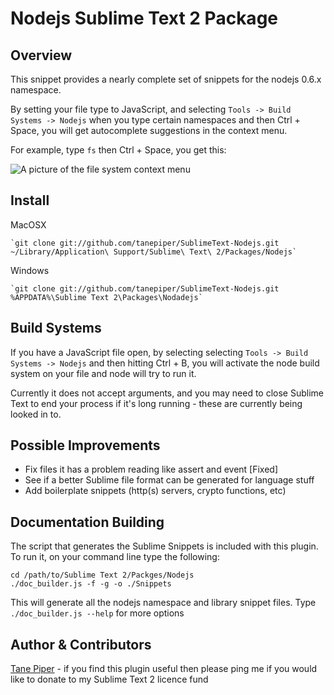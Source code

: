 Nodejs Sublime Text 2 Package
=============================

Overview
--------
This snippet provides a nearly complete set of snippets for the nodejs 0.6.x namespace.

By setting your file type to JavaScript, and selecting `Tools -> Build Systems -> Nodejs` when you
type certain namespaces and then Ctrl + Space, you will get autocomplete suggestions in the context menu.

For example, type `fs` then Ctrl + Space, you get this:

![A picture of the file system context menu](http://i.imgur.com/ZCFcC.png)

Install
-------

MacOSX

    `git clone git://github.com/tanepiper/SublimeText-Nodejs.git ~/Library/Application\ Support/Sublime\ Text\ 2/Packages/Nodejs`

Windows

    `git clone git://github.com/tanepiper/SublimeText-Nodejs.git %APPDATA%\Sublime Text 2\Packages\Nodadejs`

Build Systems
-------------

If you have a JavaScript file open, by selecting selecting `Tools -> Build Systems -> Nodejs` and
then hitting Ctrl + B, you will activate the node build system on your file and node will try to run it.

Currently it does not accept arguments, and you may need to close Sublime Text to end your process if it's
long running - these are currently being looked in to.

Possible Improvements
---------------------
* Fix files it has a problem reading like assert and event [Fixed]
* See if a better Sublime file format can be generated for language stuff
* Add boilerplate snippets (http(s) servers, crypto functions, etc)

Documentation Building
----------------------

The script that generates the Sublime Snippets is included with this plugin.
To run it, on your command line type the following:

    cd /path/to/Sublime Text 2/Packges/Nodejs
    ./doc_builder.js -f -g -o ./Snippets

This will generate all the nodejs namespace and library snippet files.  Type `./doc_builder.js --help` for more options

Author & Contributors
----------------------
[Tane Piper](http://twitter.com/tanepiper) - if you find this plugin useful then please ping me if you would like to
donate to my Sublime Text 2 licence fund

